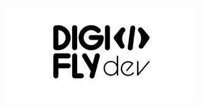 <div style="width: 100%; background-color:white; display:flex; justify-content:center; align-items:center;">
    <img src="Digifly-logo.svg" style="width: 50%;" alt="Digifly">
</div>
